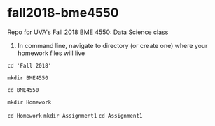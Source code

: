 # fall2018-bme4550
Repo for UVA's Fall 2018 BME 4550: Data Science class 

1. In command line, navigate to directory (or create one) where your homework files will live

  `cd 'Fall 2018'`
  
  `mkdir BME4550` 
  
  `cd BME4550`
  
  `mkdir Homework`
  
  `cd Homework`
  `mkdir Assignment1`
  `cd Assignment1`
